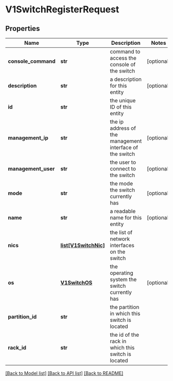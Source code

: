 # V1SwitchRegisterRequest

## Properties
Name | Type | Description | Notes
------------ | ------------- | ------------- | -------------
**console_command** | **str** | command to access the console of the switch | [optional] 
**description** | **str** | a description for this entity | [optional] 
**id** | **str** | the unique ID of this entity | 
**management_ip** | **str** | the ip address of the management interface of the switch | [optional] 
**management_user** | **str** | the user to connect to the switch | [optional] 
**mode** | **str** | the mode the switch currently has | [optional] 
**name** | **str** | a readable name for this entity | [optional] 
**nics** | [**list[V1SwitchNic]**](V1SwitchNic.md) | the list of network interfaces on the switch | 
**os** | [**V1SwitchOS**](V1SwitchOS.md) | the operating system the switch currently has | [optional] 
**partition_id** | **str** | the partition in which this switch is located | 
**rack_id** | **str** | the id of the rack in which this switch is located | 

[[Back to Model list]](../README.md#documentation-for-models) [[Back to API list]](../README.md#documentation-for-api-endpoints) [[Back to README]](../README.md)


